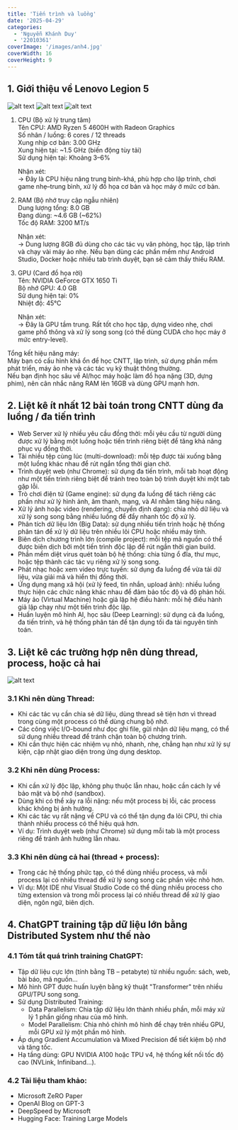 ```yaml
---
title: 'Tiến trình và luồng'
date: '2025-04-29'
categories:
  - 'Nguyễn Khánh Duy'
  - '22010361'
coverImage: '/images/anh4.jpg'
coverWidth: 16
coverHeight: 9
---
```


## 1. Giới thiệu về Lenovo Legion 5

![alt text](../../../images/anh6.jpg)
![alt text](../../../images/GPU.jpg)
![alt text](../../../images/Memory.jpg)

1. CPU (Bộ xử lý trung tâm)  
   Tên CPU: AMD Ryzen 5 4600H with Radeon Graphics  
   Số nhân / luồng: 6 cores / 12 threads  
   Xung nhịp cơ bản: 3.00 GHz  
   Xung hiện tại: ~1.5 GHz (biến động tùy tải)  
   Sử dụng hiện tại: Khoảng 3–6%

   Nhận xét:  
   → Đây là CPU hiệu năng trung bình-khá, phù hợp cho lập trình, chơi game nhẹ–trung bình, xử lý đồ họa cơ bản và học máy ở mức cơ bản.

2. RAM (Bộ nhớ truy cập ngẫu nhiên)  
   Dung lượng tổng: 8.0 GB  
   Đang dùng: ~4.6 GB (~62%)  
   Tốc độ RAM: 3200 MT/s

   Nhận xét:  
   → Dung lượng 8GB đủ dùng cho các tác vụ văn phòng, học tập, lập trình và chạy vài máy ảo nhẹ. Nếu bạn dùng các phần mềm như Android Studio, Docker hoặc nhiều tab trình duyệt, bạn sẽ cảm thấy thiếu RAM.

3. GPU (Card đồ họa rời)  
   Tên: NVIDIA GeForce GTX 1650 Ti  
   Bộ nhớ GPU: 4.0 GB  
   Sử dụng hiện tại: 0%  
   Nhiệt độ: 45°C

   Nhận xét:  
   → Đây là GPU tầm trung. Rất tốt cho học tập, dựng video nhẹ, chơi game phổ thông và xử lý song song (có thể dùng CUDA cho học máy ở mức entry-level).

Tổng kết hiệu năng máy:  
Máy bạn có cấu hình khá ổn để học CNTT, lập trình, sử dụng phần mềm phát triển, máy ảo nhẹ và các tác vụ kỹ thuật thông thường.  
Nếu bạn định học sâu về AI/học máy hoặc làm đồ họa nặng (3D, dựng phim), nên cân nhắc nâng RAM lên 16GB và dùng GPU mạnh hơn.

## 2. Liệt kê ít nhất 12 bài toán trong CNTT dùng đa luồng / đa tiến trình

- Web Server xử lý nhiều yêu cầu đồng thời: mỗi yêu cầu từ người dùng được xử lý bằng một luồng hoặc tiến trình riêng biệt để tăng khả năng phục vụ đồng thời.
- Tải nhiều tệp cùng lúc (multi-download): mỗi tệp được tải xuống bằng một luồng khác nhau để rút ngắn tổng thời gian chờ.
- Trình duyệt web (như Chrome): sử dụng đa tiến trình, mỗi tab hoạt động như một tiến trình riêng biệt để tránh treo toàn bộ trình duyệt khi một tab gặp lỗi.
- Trò chơi điện tử (Game engine): sử dụng đa luồng để tách riêng các phần như xử lý hình ảnh, âm thanh, mạng, và AI nhằm tăng hiệu năng.
- Xử lý ảnh hoặc video (rendering, chuyển định dạng): chia nhỏ dữ liệu và xử lý song song bằng nhiều luồng để đẩy nhanh tốc độ xử lý.
- Phân tích dữ liệu lớn (Big Data): sử dụng nhiều tiến trình hoặc hệ thống phân tán để xử lý dữ liệu trên nhiều lõi CPU hoặc nhiều máy tính.
- Biên dịch chương trình lớn (compile project): mỗi tệp mã nguồn có thể được biên dịch bởi một tiến trình độc lập để rút ngắn thời gian build.
- Phần mềm diệt virus quét toàn bộ hệ thống: chia từng ổ đĩa, thư mục, hoặc tệp thành các tác vụ riêng xử lý song song.
- Phát nhạc hoặc xem video trực tuyến: sử dụng đa luồng để vừa tải dữ liệu, vừa giải mã và hiển thị đồng thời.
- Ứng dụng mạng xã hội (xử lý feed, tin nhắn, upload ảnh): nhiều luồng thực hiện các chức năng khác nhau để đảm bảo tốc độ và độ phản hồi.
- Máy ảo (Virtual Machine) hoặc giả lập hệ điều hành: mỗi hệ điều hành giả lập chạy như một tiến trình độc lập.
- Huấn luyện mô hình AI, học sâu (Deep Learning): sử dụng cả đa luồng, đa tiến trình, và hệ thống phân tán để tận dụng tối đa tài nguyên tính toán.

## 3. Liệt kê các trường hợp nên dùng thread, process, hoặc cả hai

![alt text](../../../images/anh5.jpg)

### 3.1 Khi nên dùng Thread:

- Khi các tác vụ cần chia sẻ dữ liệu, dùng thread sẽ tiện hơn vì thread trong cùng một process có thể dùng chung bộ nhớ.
- Các công việc I/O-bound như đọc ghi file, gửi nhận dữ liệu mạng, có thể sử dụng nhiều thread để tránh chặn toàn bộ chương trình.
- Khi cần thực hiện các nhiệm vụ nhỏ, nhanh, nhẹ, chẳng hạn như xử lý sự kiện, cập nhật giao diện trong ứng dụng desktop.

### 3.2 Khi nên dùng Process:

- Khi cần xử lý độc lập, không phụ thuộc lẫn nhau, hoặc cần cách ly về bảo mật và bộ nhớ (sandbox).
- Dùng khi có thể xảy ra lỗi nặng: nếu một process bị lỗi, các process khác không bị ảnh hưởng.
- Khi các tác vụ rất nặng về CPU và có thể tận dụng đa lõi CPU, thì chia thành nhiều process có thể hiệu quả hơn.
- Ví dụ: Trình duyệt web (như Chrome) sử dụng mỗi tab là một process riêng để tránh ảnh hưởng lẫn nhau.

### 3.3 Khi nên dùng cả hai (thread + process):

- Trong các hệ thống phức tạp, có thể dùng nhiều process, và mỗi process lại có nhiều thread để xử lý song song các phần việc nhỏ hơn.
- Ví dụ: Một IDE như Visual Studio Code có thể dùng nhiều process cho từng extension và trong mỗi process lại có nhiều thread để xử lý giao diện, ngôn ngữ, biên dịch.

## 4. ChatGPT training tập dữ liệu lớn bằng Distributed System như thế nào

### 4.1 Tóm tắt quá trình training ChatGPT:

- Tập dữ liệu cực lớn (tính bằng TB – petabyte) từ nhiều nguồn: sách, web, bài báo, mã nguồn...
- Mô hình GPT được huấn luyện bằng kỹ thuật "Transformer" trên nhiều GPU/TPU song song.
- Sử dụng Distributed Training:
  - Data Parallelism: Chia tập dữ liệu lớn thành nhiều phần, mỗi máy xử lý 1 phần giống nhau của mô hình.
  - Model Parallelism: Chia nhỏ chính mô hình để chạy trên nhiều GPU, mỗi GPU xử lý một phần mô hình.
- Áp dụng Gradient Accumulation và Mixed Precision để tiết kiệm bộ nhớ và tăng tốc.
- Hạ tầng dùng: GPU NVIDIA A100 hoặc TPU v4, hệ thống kết nối tốc độ cao (NVLink, Infiniband...).

### 4.2 Tài liệu tham khảo:

- Microsoft ZeRO Paper
- OpenAI Blog on GPT-3
- DeepSpeed by Microsoft
- Hugging Face: Training Large Models
